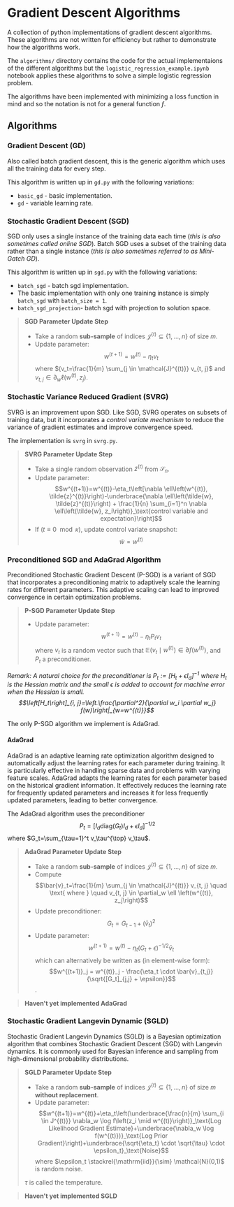 # Gradient Descent Algorithms

A collection of python implementations of gradient descent algorithms. These algorithms are not written for efficiency but rather to demonstrate how the algorithms work.

The `algorithms/` directory contains the code for the actual implementaions of the different algorithms but the `logistic_regression_example.ipynb` notebook applies these algorithms to solve a simple logistic regression problem.

The algorithms have been implemented with minimizing a loss function in mind and so the notation is not for a general function $f$.

## Algorithms

### Gradient Descent (GD)

Also called batch gradient descent, this is the generic algorithm which uses all the training data for every step.

This algorithm is written up in `gd.py` with the following variations:
- `basic_gd` - basic implementation.
- `gd` - variable learning rate.

### Stochastic Gradient Descent (SGD)

SGD only uses a single instance of the training data each time (_this is also sometimes called online SGD_). Batch SGD uses a subset of the training data rather than a single instance (_this is also sometimes referred to as Mini-Gatch GD_).

This algorithm is written up in `sgd.py` with the following variations:
- `batch_sgd` - batch sgd implementation.
- The basic implementation with only one training instance is simply `batch_sgd` with `batch_size = 1`.
- `batch_sgd_projection`- batch sgd with projection to solution space.

> **SGD Parameter Update Step**
> 
> - Take a random **sub-sample** of indices $\mathcal{J}^{(t)} \subseteq\{1, \ldots, n\}$ of size $m$.
> - Update parameter: $$w^{(t+1)}=w^{(t)}-\eta_t v_t$$ where $(v_t=\frac{1}{m} \sum_{j \in \mathcal{J}^{(t)}} v_{t, j}$ and 
        $v_{t, j} \in \partial_w \ell \left(w^{(t)}, z_j\right)$.


###  Stochastic Variance Reduced Gradient (SVRG)

SVRG is an improvement upon SGD. Like SGD, SVRG operates on subsets of training data, but it incorporates a _control variate mechanism_ to reduce the variance of gradient estimates and improve convergence speed.

The implementation is `svrg` in `svrg.py`.

> **SVRG Parameter Update Step**
> 
> - Take a single random observation $\tilde{z}^{(t)}$ from $\mathcal{S}_n$.
> - Update parameter: $$w^{(t+1)}=w^{(t)}-\eta_t\left[\nabla \ell\left(w^{(t)}, \tilde{z}^{(t)}\right)-\underbrace{\nabla \ell\left(\tilde{w}, \tilde{z}^{(t)}\right) + \frac{1}{n} \sum_{i=1}^n \nabla \ell\left(\tilde{w}, z_i\right)}_\text{control variable and expectation}\right]$$
> - If ($t \equiv 0 \mod \kappa$), update control variate snapshot: $$\tilde{w} = w^{(t)}$$

### Preconditioned SGD and AdaGrad Algorithm

Preconditioned Stochastic Gradient Descent (P-SGD) is a variant of SGD that incorporates a preconditioning matrix to adaptively scale the learning rates for different parameters. This adaptive scaling can lead to improved convergence in certain optimization problems.

> **P-SGD Parameter Update Step**
> 
> - Update parameter: $$w^{(t+1)}=w^{(t)}-\eta_t P_t v_t$$ where $v_t$ is a random vector such that $\mathbb{E}\left(v_t \mid w^{(t)}\right) \in \partial f\left(w^{(t)}\right)$, and $P_t$ a preconditioner.

_Remark: A natural choice for the preconditioner is $P_t:=\left[H_t+\epsilon I_d\right]^{-1}$ where $H_t$ is the Hessian matrix and the small $\epsilon$ is added to account for machine error when the Hessian is small. $$\left[H_t\right]_{i, j}=\left.\frac{\partial^2}{\partial w_i \partial w_j} f(w)\right|_{w=w^{(t)}}$$_

The only P-SGD algorithm we implement is AdaGrad.

#### AdaGrad

AdaGrad is an adaptive learning rate optimization algorithm designed to automatically adjust the learning rates for each parameter during training. It is particularly effective in handling sparse data and problems with varying feature scales. AdaGrad adapts the learning rates for each parameter based on the historical gradient information. It effectively reduces the learning rate for frequently updated parameters and increases it for less frequently updated parameters, leading to better convergence.

The AdaGrad algorithm uses the preconditioner $$P_t=\left[I_d \text{diag}\left(G_t\right) I_d+\epsilon I_d\right]^{-1 / 2}$$ where $G_t=\sum_{\tau=1}^t v_\tau^{\top} v_\tau$.

> **AdaGrad Parameter Update Step**
> 
> - Take a random **sub-sample** of indices $\mathcal{J}^{(t)} \subseteq\{1, \ldots, n\}$ of size $m$.
> - Compute $$\bar{v}_t=\frac{1}{m} \sum_{j \in \mathcal{J}^{(t)}} v_{t, j} \quad \text{ where } \quad  v_{t, j} \in \partial_w \ell \left(w^{(t)}, z_j\right)$$
> - Update preconditioner: $$G_t = G_{t-1} + (\bar{v}_t)^2$$
> - Update parameter: $$w^{(t+1)} = w^{(t)} - \eta_t (G_t + \epsilon)^{-1/2} \bar{v}_t$$ which can alternatively be written as (in element-wise form): $$w^{(t+1)}_j = w^{(t)}_j - \frac{\eta_t \cdot \bar{v}_{t,j}}{\sqrt{[G_t]_{j,j} + \epsilon}}$$.

> **Haven't yet implemented AdaGrad**


### Stochastic Gradient Langevin Dynamic (SGLD)

Stochastic Gradient Langevin Dynamics (SGLD) is a Bayesian optimization algorithm that combines Stochastic Gradient Descent (SGD) with Langevin dynamics. It is commonly used for Bayesian inference and sampling from high-dimensional probability distributions.

> **SGLD Parameter Update Step**
>
> - Take a random **sub-sample** of indices $\mathcal{J}^{(t)} \subseteq\{1, \ldots, n\}$ of size $m$ **without replacement**.
> - Update parameter: $$w^{(t+1)}=w^{(t)}+\eta_t\left(\underbrace{\frac{n}{m} \sum_{i \in J^{(t)}} \nabla_w \log f\left(z_i \mid w^{(t)}\right)}_\text{Log Likelihood Gradient Estimate}+\underbrace{\nabla_w \log f(w^{(t)})}_\text{Log Prior Gradient}\right)+\underbrace{\sqrt{\eta_t} \cdot \sqrt{\tau} \cdot \epsilon_t}_\text{Noise}$$ where $\epsilon_t \stackrel{\mathrm{iid}}{\sim} \mathcal{N}(0,1)$ is random noise.
>
> $\tau$ is called the temperature.

> **Haven't yet implemented SGLD**
